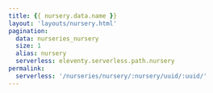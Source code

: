 ```yaml
---
title: {{ nursery.data.name }}
layout: 'layouts/nursery.html'
pagination:
  data: nurseries_nursery
  size: 1
  alias: nursery
  serverless: eleventy.serverless.path.nursery
permalink:
  serverless: '/nurseries/nursery/:nursery/uuid/:uuid/'
---
```

